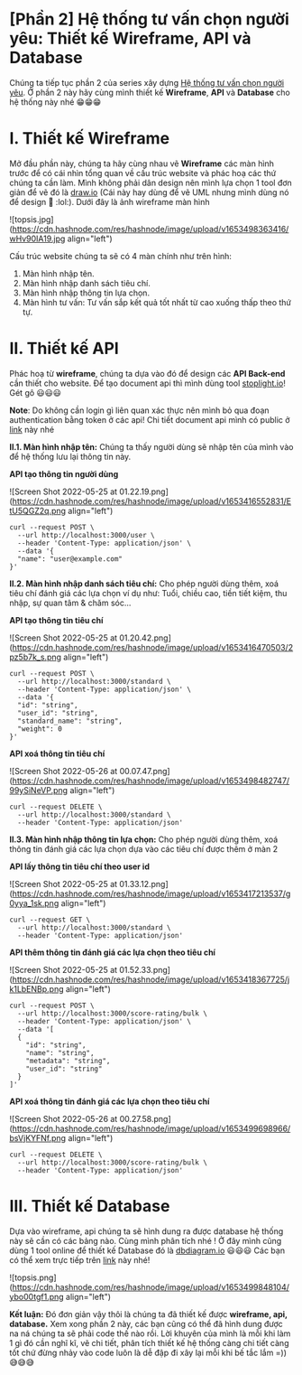 # [Phần 2] Hệ thống tư vấn chọn người yêu: Thiết kế Wireframe, API và Database

Chúng ta tiếp tục phần 2 của series xây dựng [Hệ thống tư vấn chọn người yêu](https://tuannguyenhust.hashnode.dev/phan-1-he-thong-tu-van-chon-nguoi-yeu-tong-quan-va-phuong-phap-topsis). Ở phần 2 này hãy cùng mình thiết kế **Wireframe**, **API** và **Database** cho hệ thống này nhé 😁😁😁

# I. Thiết kế  Wireframe

Mở đầu phần này, chúng ta hãy cùng nhau vẽ **Wireframe** các màn hình trước để có cái nhìn tổng quan về cấu trúc website và phác hoạ các thứ chúng ta cần làm. Mình không phải dân design nên mình lựa chọn 1 tool đơn giản để vẽ đó là [draw.io](https://app.diagrams.net/) (Cái này hay dùng để vẽ UML nhưng mình dùng nó để design 🙏 :lol:). Dưới đây là ảnh wireframe màn hình

![topsis.jpg](https://cdn.hashnode.com/res/hashnode/image/upload/v1653498363416/wHv90IA19.jpg align="left")

Cấu trúc website chúng ta sẽ có 4 màn chính như trên hình:
1. Màn hình nhập tên.
2. Màn hình nhập danh sách tiêu chí.
3. Màn hình nhập thông tin lựa chọn.
4. Màn hình tư vấn: Tư vấn sắp kết quả tốt nhất từ cao xuống thấp theo thứ tự.

# II. Thiết kế API

Phác hoạ từ **wireframe**, chúng ta dựa vào đó để design các **API Back-end** cần thiết cho website. Để tạo document api thì mình dùng tool [stoplight.io](https://stoplight.io)! Gét gô 😃😃😃

**Note**: Do không cần login gì liên quan xác thực nên mình bỏ qua đoạn authentication bằng token ở các api! Chi tiết document api mình có public ở [link](https://topsis.stoplight.io/docs/topsis) này nhé

**II.1. Màn hình nhập tên:** Chúng ta thấy người dùng sẽ nhập tên của mình vào để hệ thống lưu lại thông tin này.

**API tạo thông tin người dùng**

![Screen Shot 2022-05-25 at 01.22.19.png](https://cdn.hashnode.com/res/hashnode/image/upload/v1653416552831/EtU5QGZ2q.png align="left")

```
curl --request POST \
  --url http://localhost:3000/user \
  --header 'Content-Type: application/json' \
  --data '{
  "name": "user@example.com"
}'
```

**II.2. Màn hình nhập danh sách tiêu chí:** Cho phép người dùng thêm, xoá tiêu chí đánh giá các lựa chọn ví dụ như: Tuổi, chiều cao, tiền tiết kiệm, thu nhập, sự quan tâm & chăm sóc...

**API tạo thông tin tiêu chí**

![Screen Shot 2022-05-25 at 01.20.42.png](https://cdn.hashnode.com/res/hashnode/image/upload/v1653416470503/2pz5b7k_s.png align="left")

```
curl --request POST \
  --url http://localhost:3000/standard \
  --header 'Content-Type: application/json' \
  --data '{
  "id": "string",
  "user_id": "string",
  "standard_name": "string",
  "weight": 0
}'
```

**API xoá thông tin tiêu chí**

![Screen Shot 2022-05-26 at 00.07.47.png](https://cdn.hashnode.com/res/hashnode/image/upload/v1653498482747/99ySiNeVP.png align="left")

```
curl --request DELETE \
  --url http://localhost:3000/standard \
  --header 'Content-Type: application/json'
```

**II.3. Màn hình nhập thông tin lựa chọn:** Cho phép người dùng thêm, xoá thông tin đánh giá các lựa chọn dựa vào các tiêu chí được thêm ở màn 2

**API lấy thông tin tiêu chí theo user id**

![Screen Shot 2022-05-25 at 01.33.12.png](https://cdn.hashnode.com/res/hashnode/image/upload/v1653417213537/g0yya_1sk.png align="left")

```
curl --request GET \
  --url http://localhost:3000/standard \
  --header 'Content-Type: application/json'
```

**API thêm thông tin đánh giá các lựa chọn theo tiêu chí**

![Screen Shot 2022-05-25 at 01.52.33.png](https://cdn.hashnode.com/res/hashnode/image/upload/v1653418367725/jk1LbENBp.png align="left")

```
curl --request POST \
  --url http://localhost:3000/score-rating/bulk \
  --header 'Content-Type: application/json' \
  --data '[
  {
    "id": "string",
    "name": "string",
    "metadata": "string",
    "user_id": "string"
  }
]'
```

**API xoá thông tin đánh giá các lựa chọn theo tiêu chí**

![Screen Shot 2022-05-26 at 00.27.58.png](https://cdn.hashnode.com/res/hashnode/image/upload/v1653499698966/bsVjKYFNf.png align="left")

```
curl --request DELETE \
  --url http://localhost:3000/score-rating/bulk \
  --header 'Content-Type: application/json'
```

# III. Thiết kế Database

Dựa vào wireframe, api chúng ta sẽ hình dung ra được database hệ thống này sẽ cần có các bảng nào. Cùng mình phân tích nhé ! Ở đây mình cũng dùng 1 tool online để thiết kế Database đó là [dbdiagram.io](https://dbdiagram.io/) 😃😃😃 Các bạn có thể xem trực tiếp trên [link](https://dbdiagram.io/d/6170d7c56239e146477acf7e) này nhé!

![topsis.png](https://cdn.hashnode.com/res/hashnode/image/upload/v1653499848104/ybo00tgf1.png align="left")

**Kết luận:** Đó đơn giản vậy thôi là chúng ta đã thiết kế được **wireframe, api, database.** Xem xong phần 2 này, các bạn cũng có thể đã hình dung được na ná chúng ta sẽ phải code thế nào rồi. Lời khuyên của mình là mỗi khi làm 1 gì đó cần nghĩ kĩ, vẽ chi tiết, phân tích thiết kế hệ thống càng chi tiết càng tốt chứ đừng nhảy vào code luôn là dễ đập đi xây lại mỗi khi bế tắc lắm =)) 😅😅😅